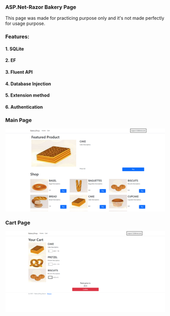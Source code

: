 <h3>ASP.Net-Razor Bakery Page</h3>
</b>
<p>This page was made for practicing purpose only and it's not made perfectly for usage purpose.</p>
<h3>Features:</h3>
<h4>1. SQLite</h4>
<h4>2. EF</h4>
<h4>3. Fluent API</h4>
<h4>4. Database Injection</h4>
<h4>5. Extension method</h4>
<h4>6. Authentication</h4>
<h3>Main Page</h3>
</b>
<img src="https://github.com/Mr-AliMattar/BakeryShop-Razor/blob/master/BakeryShop-Razor/wwwroot/Images/MainPage.png" alt="Alt text" title="Optional title">
<h3>Cart Page</h3>
</b>
<img src="https://github.com/Mr-AliMattar/BakeryShop-Razor/blob/master/BakeryShop-Razor/wwwroot/Images/CartPage.png" alt="Alt text" title="Optional title">
